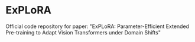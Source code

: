 # ExPLoRA
Official code repository for paper: "ExPLoRA: Parameter-Efficient Extended Pre-training to Adapt Vision Transformers under Domain Shifts"
